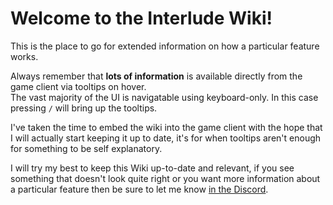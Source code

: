 # Welcome to the Interlude Wiki!

This is the place to go for extended information on how a particular feature works.  

Always remember that **lots of information** is available directly from the game client via tooltips on hover.  
The vast majority of the UI is navigatable using keyboard-only. In this case pressing `/` will bring up the tooltips.

I've taken the time to embed the wiki into the game client with the hope that I will actually start keeping it up to date, it's for when tooltips aren't enough for something to be self explanatory.  

I will try my best to keep this Wiki up-to-date and relevant, if you see something that doesn't look quite right or you want more information about a particular feature then be sure to let me know [in the Discord](https://discord.gg/tA22tWR).  